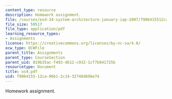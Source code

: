 ```yaml
---
content_type: resource
description: Homework assignment.
file: /courses/esd-34-system-architecture-january-iap-2007/f906415512ca96b12c1432748d69be74_os4.pdf
file_size: 59517
file_type: application/pdf
learning_resource_types:
- Assignments
license: https://creativecommons.org/licenses/by-nc-sa/4.0/
ocw_type: OCWFile
parent_title: Assignments
parent_type: CourseSection
parent_uid: 819b35ac-f493-d612-c932-1cf7b041725b
resourcetype: Document
title: os4.pdf
uid: f9064155-12ca-96b1-2c14-32748d69be74
---
```

Homework assignment.